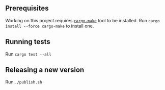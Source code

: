 ## Prerequisites

Working on this project requires [`cargo-make`](https://crates.io/crates/cargo-make) tool to be installed. Run
`cargo install --force cargo-make` to install one.

## Running tests

Run `cargo test --all` 

## Releasing a new version

Run `./publish.sh`